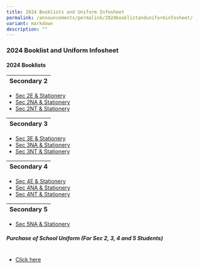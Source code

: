 ```yaml
---
title: 2024 Booklists and Uniform Infosheet
permalink: /announcements/permalink/2024booklistanduniforminfosheet/
variant: markdown
description: ""
---
```

### 2024 Booklist and Uniform Infosheet

#### **2024 Booklists**<br>


| **Secondary 2** | 
| -------- | 
* [Sec 2E &amp; Stationery](/files/sec%202e%20&amp;%20stationery1.pdf)<br> 
* [Sec 2NA &amp; Stationery](/files/sec%202na%20&amp;%20stationery.pdf)<br> 
* [Sec 2NT &amp; Stationery](/files/sec%202nt%20&amp;%20stationery.pdf)<br> 

| **Secondary 3** | 
| -------- | 
* [Sec 3E &amp; Stationery](/files/sec%203e%20&amp;%20stationery.pdf)<br> 
* [Sec 3NA &amp; Stationery](/files/sec%203na%20&amp;%20stationery.pdf)<br> 
* [Sec 3NT &amp; Stationery](/files/sec%203nt%20&amp;%20stationery.pdf)<br> 

| **Secondary 4** | 
| -------- | 
*  [Sec 4E &amp; Stationery](/files/sec%204e%20&amp;%20stationery.pdf)<br> 
* [Sec 4NA &amp; Stationery](/files/sec%204na%20&amp;%20stationery.pdf)<br> 
* [Sec 4NT &amp; Stationery](/files/sec%204nt%20&amp;%20stationery.pdf)<br> 

| **Secondary 5** | 
| -------- | 
*  [Sec 5NA &amp; Stationery](/files/sec%205na%20&amp;%20stationery.pdf)<br>  

##### **Purchase of School Uniform (For Sec 2, 3, 4 and 5 Students)**

|  | 
| -------- | 
* [Click here](/files/purchase%20of%20school%20uniform%20(for%20sec%202%20to%205%20students).pdf)